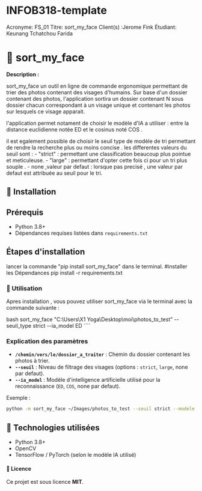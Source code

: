 # INFOB318-template

Acronyme: FS_01
Titre: sort_my_face
Client(s) :Jerome Fink
Étudiant: Keunang Tchatchou Farida

# 📌 sort_my_face

**Description :**

sort_my_face un outil en ligne de commande ergonomique 
permettant de trier des photos contenant des visages d'humains. Sur base d'un dossier 
contenant des photos, l'application sortira un dossier contenant N sous dossier chacun 
correspondant à un visage unique et contenant les photos sur lesquels ce visage apparait.


l'application permet notament de choisir le modèle d'IA a utiliser : entre la distance euclidienne notée ED
et le cosinus noté COS .

il est egalement possible de choisir le seuil type de modèle de tri permettant de rendre la recherche plus ou moins concise .
les differentes valeurs du seuil sont :
    - "strict" : permettant une classification beaucoup plus pointue et meticuleuse.
    - "large" : permettant d'opter cette fois ci pour un tri plus souple .
    -  none ,valeur par defaut : lorsque pas precisé , une valeur par defaut est attribuée au seuil pour le tri.
    

## 🚀 Installation

## Prérequis
- Python 3.8+
- Dépendances requises listées dans `requirements.txt`

## Étapes d'installation
lancer la commande "pip install sort_my_face" dans le terminal.
#installer les Dépendances
pip install -r requirements.txt


### 🎯 Utilisation
Apres installation , vous pouvez utiliser sort_my_face via le terminal avec la commande suivante :

bash
sort_my_face "C:\Users\X1 Yoga\Desktop\moi\photos_to_test" --seuil_type strict --ia_model ED
´´´´

### Explication des paramètres
- **`/chemin/vers/le/dossier_a_traiter`** : Chemin du dossier contenant les photos à trier.
- **`--seuil`** : Niveau de filtrage des visages (options : `strict`, `large`, none par defaut).
- **`--ia_model`** : Modèle d'intelligence artificielle utilisé pour la reconnaissance (`ED`, `COS`,  none par defaut).

Exemple :
```bash
python -m sort_my_face ~/Images/photos_to_test --seuil strict --modele ED
```

## 📌 Technologies utilisées
- Python 3.8+
- OpenCV
- TensorFlow / PyTorch (selon le modèle IA utilisé)


#### 📜 Licence
Ce projet est sous licence **MIT**. 
